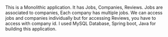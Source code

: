 This is a Monolithic application.
It has Jobs, Companies, Reviews.
Jobs are associated to companies, Each company has multiple jobs.
We can access jobs and companies individually but for accessing Reviews, you have to access with company id.
I used MySQL Database, Spring boot, Java for building this application.
